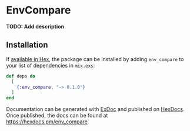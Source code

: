 # EnvCompare

**TODO: Add description**

## Installation

If [available in Hex](https://hex.pm/docs/publish), the package can be installed
by adding `env_compare` to your list of dependencies in `mix.exs`:

```elixir
def deps do
  [
    {:env_compare, "~> 0.1.0"}
  ]
end
```

Documentation can be generated with [ExDoc](https://github.com/elixir-lang/ex_doc)
and published on [HexDocs](https://hexdocs.pm). Once published, the docs can
be found at <https://hexdocs.pm/env_compare>.

